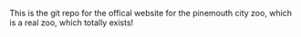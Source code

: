This is the git repo for the offical website for the pinemouth city zoo, which is a real zoo, which totally exists!
